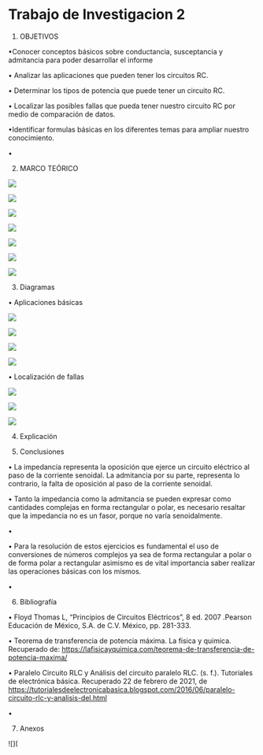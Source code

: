 # Trabajo de Investigacion 2

1. OBJETIVOS

•Conocer conceptos  básicos sobre conductancia, susceptancia y admitancia para poder desarrollar el informe 

• Analizar las aplicaciones que pueden tener los circuitos RC.

•	Determinar los tipos de potencia que puede tener un circuito RC.

•	Localizar las posibles fallas que pueda tener nuestro circuito RC por medio de comparación de datos.

•Identificar formulas básicas en los diferentes temas para ampliar nuestro conocimiento.

•	

2. MARCO TEÓRICO

![](img/marco1.1.jpg)

![](img/marco1.2.jpg)

![](https://github.com/andressanttos/Trabajo-de-Investigacion-2/blob/main/img/marco2.1%202.2.png)

![](https://github.com/andressanttos/Trabajo-de-Investigacion-2/blob/main/img/marco3.1.png)

![](https://github.com/andressanttos/Trabajo-de-Investigacion-2/blob/main/img/marco4.1.png)

![](https://github.com/andressanttos/Trabajo-de-Investigacion-2/blob/main/img/marco4.2.png)

![](https://github.com/andressanttos/Trabajo-de-Investigacion-2/blob/main/img/marco4.3.png)





3. Diagramas




•	Aplicaciones básicas

![](https://github.com/andressanttos/Trabajo-de-Investigacion-2/blob/main/img/diagrama4.2.png)

![](https://github.com/andressanttos/Trabajo-de-Investigacion-2/blob/main/img/diagrama4.2.1.png)

![](https://github.com/andressanttos/Trabajo-de-Investigacion-2/blob/main/img/diagrama4.2.2.png)

![](https://github.com/andressanttos/Trabajo-de-Investigacion-2/blob/main/img/diagrama4.2.3.png)

•	Localización de fallas

![](https://github.com/andressanttos/Trabajo-de-Investigacion-2/blob/main/img/diagrama4.3.png)

![](https://github.com/andressanttos/Trabajo-de-Investigacion-2/blob/main/img/diagrama4.3.1.png)

![](https://github.com/andressanttos/Trabajo-de-Investigacion-2/blob/main/img/diagrama4.3.2.png)




4. Explicación




5. Conclusiones

•	La impedancia representa la oposición que ejerce un circuito eléctrico al paso de la corriente senoidal. La admitancia por su parte, representa lo contrario, la falta de oposición al paso de la corriente senoidal.

• Tanto la impedancia como la admitancia se pueden expresar como cantidades complejas en forma rectangular o polar, es necesario resaltar que la impedancia no es un fasor, porque no varía senoidalmente.

•	 

•	Para la resolución de estos ejercicios es fundamental el uso de conversiones de números complejos ya sea de forma rectangular a polar o de forma polar a rectangular asimismo es de vital importancia saber realizar las operaciones básicas con los mismos.

•	

6. Bibliografía 

•	 Floyd Thomas L, “Principios de Circuitos Eléctricos”, 8 ed. 2007 .Pearson Educación de México, S.A. de C.V. México, pp. 281-333.

• Teorema de transferencia de potencia máxima. La fisica y quimica. Recuperado de: https://lafisicayquimica.com/teorema-de-transferencia-de-potencia-maxima/	

• Paralelo Circuito RLC y Análisis del circuito paralelo RLC. (s. f.). Tutoriales de electrónica básica. Recuperado 22 de febrero de 2021, de https://tutorialesdeelectronicabasica.blogspot.com/2016/06/paralelo-circuito-rlc-y-analisis-del.html

• 

7. Anexos

![](
